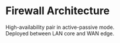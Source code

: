 # Firewall Architecture

High-availability pair in active-passive mode.  
Deployed between LAN core and WAN edge.
